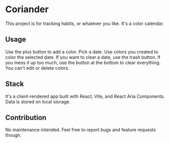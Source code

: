 # Coriander

This project is for tracking habits, or whatever you like. It's a color calendar.

## Usage

Use the plus button to add a color. Pick a date. Use colors you created to color the selected date. If you want to clear a date, use the trash button. If you mess it up too much, use the button at the bottom to clear everything. You can't edit or delete colors.

## Stack

It's a client-rendered app built with React, Vite, and React Aria Components. Data is stored on local storage.

## Contribution

No maintenance intended. Feel free to report bugs and feature requests though.
